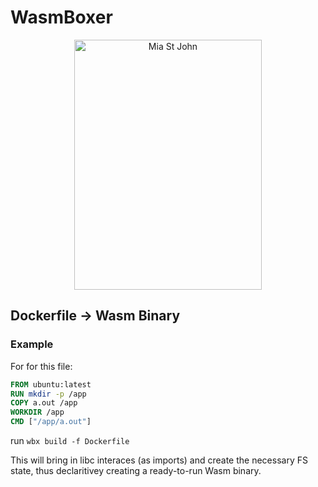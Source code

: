 # WasmBoxer

<p align="center">
  <p align="center">
    <a href="https://en.wikipedia.org/wiki/Mia_St._John" target="_blank">
      <img src="https://user-images.githubusercontent.com/20820229/164059786-8d082b44-59d6-431a-adf4-993116c8d492.png" alt="Mia St John" width="300"             height="400">
    </a>
  </p>
</p>


## Dockerfile -> Wasm Binary

### Example

For for this file:

```Dockerfile
FROM ubuntu:latest
RUN mkdir -p /app
COPY a.out /app
WORKDIR /app
CMD ["/app/a.out"]
```

run  `wbx build -f Dockerfile`

This will bring in libc interaces (as imports) and create the necessary FS state, thus declaritivey creating a ready-to-run Wasm binary.
